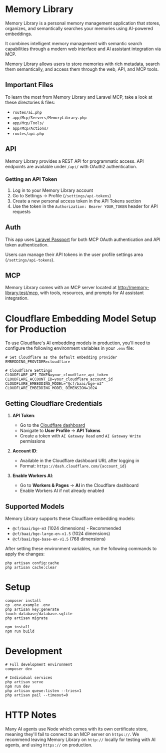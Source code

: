 # Memory Library

Memory Library is a personal memory management application that stores, organizes, and semantically searches your memories using AI-powered embeddings.

It combines intelligent memory management with semantic search capabilities through a modern web interface and AI assistant integration via MCP.

Memory Library allows users to store memories with rich metadata, search them semantically, and access them through the web, API, and MCP tools.

## Important Files

To learn the most from Memory Library and Laravel MCP, take a look at these directories & files:

- `routes/ai.php`
- `app/Mcp/Servers/MemoryLibrary.php`
- `app/Mcp/Tools/`
- `app/Mcp/Actions/`
- `routes/api.php`

## API

Memory Library provides a REST API for programmatic access. API endpoints are available under `/api/` with OAuth2 authentication.

### Getting an API Token

1. Log in to your Memory Library account
2. Go to Settings → Profile (`/settings/api-tokens`)
3. Create a new personal access token in the API Tokens section
4. Use the token in the `Authorization: Bearer YOUR_TOKEN` header for API requests

## Auth

This app uses [Laravel Passport](https://laravel.com/docs/passport) for both MCP OAuth authentication and API token authentication.

Users can manage their API tokens in the user profile settings area (`/settings/api-tokens`).

## MCP

Memory Library comes with an MCP server located at http://memory-library.test/mcp, with tools, resources, and prompts for AI assistant integration.


# Cloudflare Embedding Model Setup for Production

To use Cloudflare's AI embedding models in production, you'll need to configure the following environment variables in your `.env` file:

```env
# Set Cloudflare as the default embedding provider
EMBEDDING_PROVIDER=cloudflare

# Cloudflare Settings
CLOUDFLARE_API_TOKEN=your_cloudflare_api_token
CLOUDFLARE_ACCOUNT_ID=your_cloudflare_account_id
CLOUDFLARE_EMBEDDING_MODEL="@cf/baai/bge-m3"
CLOUDFLARE_EMBEDDING_MODEL_DIMENSION=1024
```

## Getting Cloudflare Credentials

1. **API Token**:
    - Go to the [Cloudflare dashboard](https://dash.cloudflare.com/)
    - Navigate to **User Profile** → **API Tokens**
    - Create a token with `AI Gateway Read` and `AI Gateway Write` permissions

2. **Account ID**:
    - Available in the Cloudflare dashboard URL after logging in
    - Format: `https://dash.cloudflare.com/{account_id}`

3. **Enable Workers AI**:
    - Go to **Workers & Pages** → **AI** in the Cloudflare dashboard
    - Enable Workers AI if not already enabled

## Supported Models

Memory Library supports these Cloudflare embedding models:
- `@cf/baai/bge-m3` (1024 dimensions) - Recommended
- `@cf/baai/bge-large-en-v1.5` (1024 dimensions)
- `@cf/baai/bge-base-en-v1.5` (768 dimensions)

After setting these environment variables, run the following commands to apply the changes:

```shell
php artisan config:cache
php artisan cache:clear
```

# Setup

```shell
composer install
cp .env.example .env
php artisan key:generate
touch database/database.sqlite
php artisan migrate

npm install
npm run build
```

# Development

```shell
# Full development environment
composer dev

# Individual services
php artisan serve
npm run dev
php artisan queue:listen --tries=1
php artisan pail --timeout=0
```

# HTTP Notes

Many AI agents use Node which comes with its own certificate store, meaning they'll fail to connect to an MCP server on `https://`. We recommend leaving Memory Library on `http://` locally for testing with AI agents, and using `https://` on production.